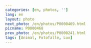 ```yaml
---
categories: [en, photos, '']
lang: en
layout: photo
next_photo: /en/photos/P0000469.html
picname: P0000468
prev_photo: /en/photos/P0000241.html
tags: [Animal, Fotofalle, Lux]
---
```

